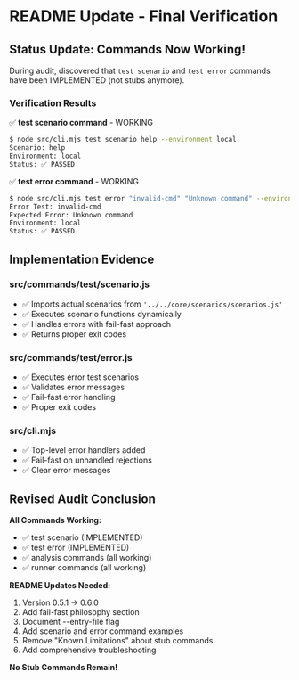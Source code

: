 # README Update - Final Verification

## Status Update: Commands Now Working!

During audit, discovered that `test scenario` and `test error` commands have been IMPLEMENTED (not stubs anymore).

### Verification Results

✅ **test scenario command** - WORKING
```bash
$ node src/cli.mjs test scenario help --environment local
Scenario: help
Environment: local
Status: ✅ PASSED
```

✅ **test error command** - WORKING
```bash
$ node src/cli.mjs test error "invalid-cmd" "Unknown command" --environment local
Error Test: invalid-cmd
Expected Error: Unknown command
Environment: local
Status: ✅ PASSED
```

## Implementation Evidence

### src/commands/test/scenario.js
- ✅ Imports actual scenarios from `'../../core/scenarios/scenarios.js'`
- ✅ Executes scenario functions dynamically
- ✅ Handles errors with fail-fast approach
- ✅ Returns proper exit codes

### src/commands/test/error.js
- ✅ Executes error test scenarios
- ✅ Validates error messages
- ✅ Fail-fast error handling
- ✅ Proper exit codes

### src/cli.mjs
- ✅ Top-level error handlers added
- ✅ Fail-fast on unhandled rejections
- ✅ Clear error messages

## Revised Audit Conclusion

**All Commands Working:**
- ✅ test scenario (IMPLEMENTED)
- ✅ test error (IMPLEMENTED)
- ✅ analysis commands (all working)
- ✅ runner commands (all working)

**README Updates Needed:**
1. Version 0.5.1 → 0.6.0
2. Add fail-fast philosophy section
3. Document --entry-file flag
4. Add scenario and error command examples
5. Remove "Known Limitations" about stub commands
6. Add comprehensive troubleshooting

**No Stub Commands Remain!**
